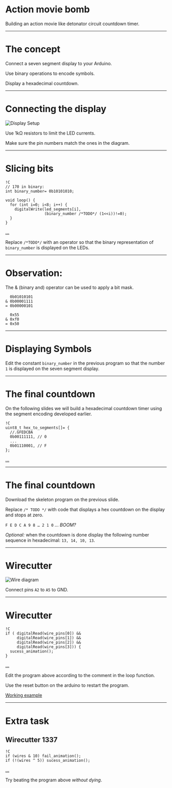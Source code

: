 <!--

                  Copyright (C)  2016  Leonard Göhrs.
   Permission is granted to copy, distribute and/or modify this document
    under the terms of the GNU Free Documentation License, Version 1.3
     or any later version published by the Free Software Foundation;
  with no Invariant Sections, no Front-Cover Texts, and no Back-Cover Texts.
      A copy of the license is included in the file "LICENSE-FDL.txt".

-->

Action movie bomb
=================

Building an action movie like
detonator circuit countdown timer.

---

The concept
===========

Connect a seven segment display to
your Arduino.

Use binary operations to
encode symbols.

Display a hexadecimal countdown.

---

Connecting the display
======================

![Display Setup](schematic/05_seven_segments.svg)

Use 1kΩ resistors to limit the LED currents.

Make sure the pin numbers match
the ones in the diagram.

---

Slicing bits
============

    !C
    // 170 in binary:
    int binary_number= 0b10101010;

    void loop() {
      for (int i=0; i<8; i++) {
        digitalWrite(led_segments[i],
                     (binary_number /*TODO*/ (1<<i))!=0);
      }
    }

[…][code_slice_bits]

Replace `/*TODO*/` with an operator
so that the binary representation of
`binary_number` is displayed on the LEDs.

---


Observation:
============

The & (binary and) operator
can be used to apply a bit mask.

      0b01010101
    & 0b00001111
    = 0b00000101

      0x55
    & 0xf0
    = 0x50

---

Displaying Symbols
==================

Edit the constant `binary_number` in the previous program
so that the number `1` is displayed on the
seven segment display.

---

The final countdown
===================

On the following slides we will
build a hexadecimal countdown timer
using the segment encoding developed earlier.

    !C
    uint8_t hex_to_segments[]= {
      //.GFEDCBA
      0b00111111, // 0
      ...
      0b01110001, // F
    };

[…][code_seg_table]

---

The final countdown
===================

Download the skeleton program
on the previous slide.

Replace `/* TODO */` with
code that displays a hex countdown
on the display and stops at zero.

`F E D C A 9 8 … 2 1 0` … _BOOM?_

_Optional:_ when the countdown
is done display the following number sequence
in hexadecimal:
`13, 14, 10, 13`.

---

Wirecutter
==========

![Wire diagram](schematic/05_red_wire.svg)

Connect pins `A2` to `A5` to GND.

---

Wirecutter
==========

    !C
    if ( digitalRead(wire_pins[0]) &&
         digitalRead(wire_pins[1]) &&
         digitalRead(wire_pins[2]) &&
         digitalRead(wire_pins[3])) {
      sucess_animation();
    }

[…][code_u_dead]

Edit the program above according to
the comment in the loop function.

Use the reset button on the arduino
to restart the program.

[Working example][code_u_dead_simple]

---

Extra task
==========

Wirecutter 1337
---------------

    !C
    if (wires & 10) fail_animation();
    if (!(wires ^ 5)) sucess_animation();

[…][code_u_dead_pro]

Try beating the program above
_without dying_.

[code_slice_bits]: examples/05_slice_bits.ino
[code_seg_table]: examples/05_seg_table.ino
[code_u_dead]: examples/05_u_dead.ino
[code_u_dead_simple]: examples/05_u_dead_simple.ino
[code_u_dead_pro]: examples/05_u_dead_pro.ino